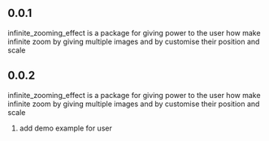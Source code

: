 ## 0.0.1

infinite_zooming_effect is a package for giving power to the user how make infinite zoom by giving multiple images and by customise their position and scale

## 0.0.2

infinite_zooming_effect is a package for giving power to the user how make infinite zoom by giving multiple images and by customise their position and scale 
1. add demo example for user
